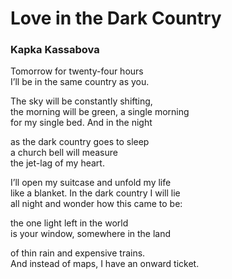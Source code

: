 # Love in the Dark Country  
  
### Kapka Kassabova  
  
Tomorrow for twenty-four hours  
I’ll be in the same country as you.  
  
The sky will be constantly shifting,  
the morning will be green, a single morning  
for my single bed. And in the night  
  
as the dark country goes to sleep  
a church bell will measure  
the jet-lag of my heart.  
  
I’ll open my suitcase and unfold my life  
like a blanket. In the dark country I will lie  
all night and wonder how this came to be:  
  
the one light left in the world  
is your window, somewhere in the land  
  
of thin rain and expensive trains.  
And instead of maps, I have an onward ticket.  
  
